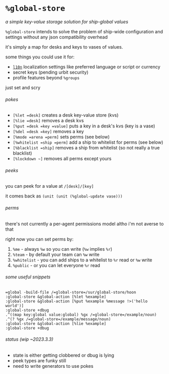 #   `%global-store`

_a simple key-value storage solution for ship-global values_

`%global-store` intends to solve the problem of ship-wide configuration and
settings without any json compatibility overhead

it's simply a map for desks and keys to vases of values.

some things you could use it for:

- [`l10n`](https://github.com/sigilante/l10n) localization settings like
  preferred language or script or currency
- secret keys (pending urbit security)
- profile features beyond `%groups`

just set and scry

###### pokes

- `[%let =desk]` creates a desk key-value store (kvs)
- `[%lie =desk]` removes a desk kvs
- `[%put =desk =key =value]` puts a key in a desk's kvs (key is a vase)
- `[%del =desk =key]` removes a key
- `[%mode =arena =perm]` sets perms (see below)
- `[%whitelist =ship =perm]` add a ship to whitelist for perms (see below)
- `[%blacklist =ship]` removes a ship from whitelist (so not really a true blacklist)
- `[%lockdown ~]` removes all perms except yours

###### peeks

you can peek for a value at `/[desk]/[key]`

it comes back as `(unit (unit (%global-update vase)))`

###### perms

there's not currently a per-agent permissions model altho i'm not averse to that

right now you can set perms by:

1. `%me` - always `%w` so you can write (`%w` implies `%r`)
2. `%team` - by default your team can `%w` write
3. `%whitelist` - you can add ships to a whitelist to `%r` read or `%w` write
4. `%public` - or you can let everyone `%r` read

###### some useful snippets

```hoon
=global -build-file /=global-store=/sur/global-store/hoon
:global-store &global-action [%let %example]
:global-store &global-action [%put %example %message !>('hello world')]
:global-store +dbug
.^((map key:global value:global) %gx /=global-store=/example/noun)
.^(? %gx /=global-store=/example/message/noun)
:global-store &global-action [%lie %example]
:global-store +dbug
```

###### status (wip ~2023.3.3)

- state is either getting clobbered or dbug is lying
- peek types are funky still
- need to write generators to use pokes
